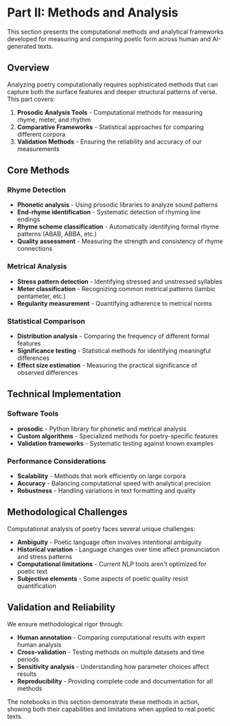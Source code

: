 # Part II: Methods and Analysis

This section presents the computational methods and analytical frameworks developed for measuring and comparing poetic form across human and AI-generated texts.

## Overview

Analyzing poetry computationally requires sophisticated methods that can capture both the surface features and deeper structural patterns of verse. This part covers:

1. **Prosodic Analysis Tools** - Computational methods for measuring rhyme, meter, and rhythm
2. **Comparative Frameworks** - Statistical approaches for comparing different corpora
3. **Validation Methods** - Ensuring the reliability and accuracy of our measurements

## Core Methods

### Rhyme Detection
- **Phonetic analysis** - Using prosodic libraries to analyze sound patterns
- **End-rhyme identification** - Systematic detection of rhyming line endings
- **Rhyme scheme classification** - Automatically identifying formal rhyme patterns (ABAB, ABBA, etc.)
- **Quality assessment** - Measuring the strength and consistency of rhyme connections

### Metrical Analysis
- **Stress pattern detection** - Identifying stressed and unstressed syllables
- **Meter classification** - Recognizing common metrical patterns (iambic pentameter, etc.)
- **Regularity measurement** - Quantifying adherence to metrical norms

### Statistical Comparison
- **Distribution analysis** - Comparing the frequency of different formal features
- **Significance testing** - Statistical methods for identifying meaningful differences
- **Effect size estimation** - Measuring the practical significance of observed differences

## Technical Implementation

### Software Tools
- **prosodic** - Python library for phonetic and metrical analysis
- **Custom algorithms** - Specialized methods for poetry-specific features
- **Validation frameworks** - Systematic testing against known examples

### Performance Considerations
- **Scalability** - Methods that work efficiently on large corpora
- **Accuracy** - Balancing computational speed with analytical precision
- **Robustness** - Handling variations in text formatting and quality

## Methodological Challenges

Computational analysis of poetry faces several unique challenges:

- **Ambiguity** - Poetic language often involves intentional ambiguity
- **Historical variation** - Language changes over time affect pronunciation and stress patterns
- **Computational limitations** - Current NLP tools aren't optimized for poetic text
- **Subjective elements** - Some aspects of poetic quality resist quantification

## Validation and Reliability

We ensure methodological rigor through:

- **Human annotation** - Comparing computational results with expert human analysis
- **Cross-validation** - Testing methods on multiple datasets and time periods
- **Sensitivity analysis** - Understanding how parameter choices affect results
- **Reproducibility** - Providing complete code and documentation for all methods

The notebooks in this section demonstrate these methods in action, showing both their capabilities and limitations when applied to real poetic texts.
